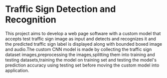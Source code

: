 # Traffic Sign Detection and Recognition
This project aims to develop a web page software with a custom model that accepts test traffic sign image as input and detects and recognizes it and the predicted traffic sign label is displayed along with bounded boxed image and audio.The custom CNN model is made by collecting the traffic sign dataset images,preprocessing the images,splitting them into training and testing datasets,training the model on training set and testing the model's prediction accuracy using testing set before moving the custom model into application.
